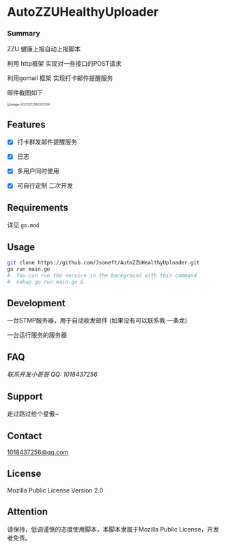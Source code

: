 # AutoZZUHealthyUploader

### Summary 

ZZU  健康上报自动上报脚本

利用 http框架  实现对一些接口的POST请求

利用gomail 框架 实现打卡邮件提醒服务

邮件截图如下

<img src="https://flysky-tencent-1302120781.cos.ap-chengdu.myqcloud.com/markdownImg/image-20210212143357204.png" alt="image-20210212143357204" style="zoom:50%;" />

## Features

- [x] 打卡群发邮件提醒服务

- [x] 日志

- [x] 多用户同时使用

- [x] 可自行定制 二次开发

## Requirements

详见 `go.mod`


## Usage

```sh
git clone https://github.com/Jsoneft/AutoZZUHealthyUploader.git
go run main.go
#  You can run the service in the background with this command
#  nohup go run main.go &
```



## Development

一台STMP服务器，用于自动收发邮件 (如果没有可以联系我 一条龙)

一台运行服务的服务器

## FAQ

*联系开发小哥哥  QQ: 1018437256*

## Support

走过路过给个星傲~

## Contact

1018437256@qq.com

## License

Mozilla Public License Version 2.0

## Attention

请保持，低调谨慎的态度使用脚本，本脚本隶属于Mozilla Public License，开发者免责。
